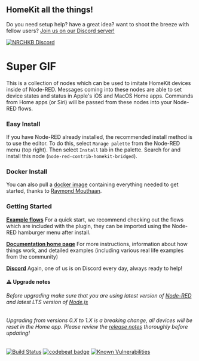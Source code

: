 ## HomeKit all the things!

Do you need setup help? have a great idea? want to shoot the breeze with fellow users? [Join us on our Discord server!](https://discord.gg/uvYac5u)

[![NRCHKB Discord](https://discordapp.com/api/guilds/586065987267330068/widget.png?style=banner2)](https://discord.gg/uvYac5u)

# Super GIF

This is a collection of nodes which can be used to imitate HomeKit devices inside of Node-RED. Messages coming into these nodes are able to set device states and status in Apple's iOS and MacOS Home apps. Commands from Home apps (or Siri) will be passed from these nodes into your Node-RED flows.

### Easy Install

If you have Node-RED already installed, the recommended install method is to use the editor. To do this, select `Manage palette` from the Node-RED menu (top right).
Then select `Install` tab in the palette. Search for and install this node (`node-red-contrib-homekit-bridged`).

### Docker Install

You can also pull a [docker image](https://github.com/NRCHKB/node-red-contrib-homekit-docker) containing everything needed to get started, thanks to [Raymond Mouthaan](https://github.com/RaymondMouthaan).

### Getting Started

[**Example flows**](www.DuckDuckGo.com) For a quick start, we recommend checking out the flows which are included with the plugin, they can be imported using the Node-RED hamburger menu after install. 

[**Documentation home page**](https://github.com/Shaquu) For more instructions, information about how things work, and detailed examples (including various real life examples from the community)

[**Discord**](https://discord.gg/uvYac5u) Again, one of us is on Discord every day, always ready to help!

#### ⚠️ Upgrade notes
###### Before upgrading make sure that you are using latest version of [Node-RED](https://nodered.org/docs/getting-started/local) and latest LTS version of [Node.js](https://nodejs.org/en/download/)
###### Upgrading from versions 0.X to 1.X is a breaking change, all devices will be reset in the Home app. Please review the [release notes](https://github.com/NRCHKB/node-red-contrib-homekit-bridged/releases/tag/v1.0.1) thoroughly before updating!

[![Build Status](https://travis-ci.org/NRCHKB/node-red-contrib-homekit-bridged.svg?branch=master)](https://travis-ci.org/NRCHKB/node-red-contrib-homekit-bridged) [![codebeat badge](https://codebeat.co/badges/3bbdea35-c2ab-4273-b5d7-de6c4c9c1971)](https://codebeat.co/projects/github-com-nrchkb-node-red-contrib-homekit-bridged-master) [![Known Vulnerabilities](https://snyk.io/test/github/NRCHKB/node-red-contrib-homekit-bridged/badge.svg?targetFile=package.json)](https://snyk.io/test/github/NRCHKB/node-red-contrib-homekit-bridged?targetFile=package.json)
